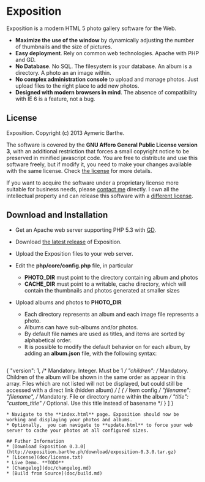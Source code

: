 # Exposition

Exposition is a modern HTML 5 photo gallery software for the Web. 

* **Maximize the use of the window** by dynamically adjusting the number of thumbnails and the size of pictures.
* **Easy deployment**. Rely on common web technologies. Apache with PHP and GD.
* **No Database**. No SQL. The filesystem is your database. An album is a directory. A photo an an image within.
* **No complex administration console** to upload and manage photos. Just upload files to the right place to add new photos.
* **Designed with modern browsers in mind**. The absence of compatibility with IE 6 is a feature, not a bug.

## License

Exposition. Copyright (c) 2013 Aymeric Barthe.

The software is covered by the **GNU Affero General Public License version 3**, with an additional restriction that forces a small copyright notice to be preserved in minified javascript code. You are free to distribute and use this software freely, but if modify it, you need to make your changes available with the same license. Check [the license](doc/license.txt) for more details.

If you want to acquire the software under a proprietary license more suitable for business needs, please [contact me](mailto:aymeric@barthe.ph) directly. I own all the intellectual property and can release this software with a [different license](http://en.wikipedia.org/wiki/Multi-licensing).

## Download and Installation

* Get an Apache web server supporting PHP 5.3 with [GD](http://php.net/manual/en/book.image.php).
* Download [the latest release](http://exposition.barthe.ph/download/exposition-0.3.0.tar.gz) of Exposition.
* Upload the Exposition files to your web server.
* Edit the **php/core/config.php** file, in particular 
  * **PHOTO\_DIR** must point to the directory containing album and photos
  * **CACHE\_DIR** must point to a writable, cache directory, which will contain the thumbnails and photos generated at smaller sizes
* Upload albums and photos to **PHOTO\_DIR**
  * Each directory represents an album and each image file represents a photo. 
  * Albums can have sub-albums and/or photos.
  * By default file names are used as titles, and items are sorted by alphabetical order.
  * It is possible to modify the default behavior on for each album, by adding an **album.json** file, with the following syntax:

  ```javascript
{
  "version": 1,		/* Mandatory. Integer. Must be 1 */
	"children": 		/* Mandatory. Children of the album will be shown
		in the same order as appear in this array. Files which are not listed
		will not be displayed, but could still be accessed with a direct
		link (hidden album) */
	  [	
		{				/* Item config */
			"filename": "filename",		/* Mandatory. File or directory name within the album */
			"title": "custom_title"		/* Optional. Use this title instead of basename */
		}
	  ]
}
```
* Navigate to the **index.html** page. Exposition should now be working and displaying your photos and albums.
* Optionally,  you can navigate to **update.html** to force your web server to cache your photos at all configured sizes.

## Futher Information 
* [Download Exposition 0.3.0](http://exposition.barthe.ph/download/exposition-0.3.0.tar.gz)
* [License](doc/license.txt)
* Live Demo. **TODO**
* [Changelog](doc/changelog.md)
* [Build from Source](doc/build.md)

